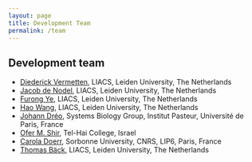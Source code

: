 ```yaml
---
layout: page
title: Development Team
permalink: /team
---
```


## Development team

* [Diederick Vermetten](https://www.universiteitleiden.nl/en/staffmembers/diederick-vermetten), LIACS, Leiden University, The Netherlands
* [Jacob de Nodel](https://www.universiteitleiden.nl/en/staffmembers/jacob-de-nobel), LIACS, Leiden University, The Netherlands
* [Furong Ye](https://www.universiteitleiden.nl/en/staffmembers/furong-ye), LIACS, Leiden University, The Netherlands
* [Hao Wang](https://www.universiteitleiden.nl/en/staffmembers/hao-wang), LIACS, Leiden University, The Netherlands
* [Johann Dréo](https://research.pasteur.fr/en/member/johann-dreo/), Systems Biology Group, Institut Pasteur, Université de Paris, France
* [Ofer M. Shir](https://ofersh.github.io/telhai/), Tel-Hai College, Israel
* [Carola Doerr](https://webia.lip6.fr/~doerr/), Sorbonne University, CNRS, LIP6, Paris, France
* [Thomas Bäck](https://www.universiteitleiden.nl/en/staffmembers/thomas-back), LIACS, Leiden University, The Netherlands
